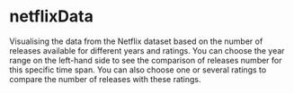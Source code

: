 # netflixData
Visualising the data from the Netflix dataset based on the number of releases available for different years and ratings.
You can choose the year range on the left-hand side to see the comparison of releases number for this specific time span.
You can also choose one or several ratings to compare the number of releases with these ratings.
